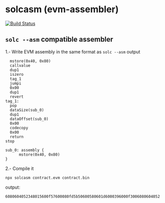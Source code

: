# solcasm (evm-assembler)

[![Build Status](https://travis-ci.com/RafaelSalguero/pureutils.svg?branch=master)](https://travis-ci.com/RafaelSalguero/pureutils)

## `solc --asm` compatible assembler

1.- Write EVM assembly in the same format as `solc --asm` output

```solidity
  mstore(0x40, 0x80)
  callvalue
  dup1
  iszero
  tag_1
  jumpi
  0x00
  dup1
  revert
tag_1:
  pop
  dataSize(sub_0)
  dup1
  dataOffset(sub_0)
  0x00
  codecopy
  0x00
  return
stop

sub_0: assembly {
      mstore(0x40, 0x80)
}
```

2.- Compile it
```
npx solcasm contract.evm contract.bin
```

output:
```hex
6080604052348015600f57600080fd5b50600580601d6000396000f3006080604052
```